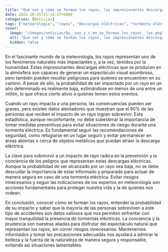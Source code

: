 ```yaml
---
title: "Qué son y cómo se forman los rayos, las impresionantes descargas eléctricas que asustan y fascinan por igual"
date: 2025-10-25T15:14:47+0000
categories: [Noticias]
tags: ["meteorología", "rayos", "descargas eléctricas", "tormenta eléctrica", "seguridad", "prevención", "riesgos"]
cover:
  image: "/images/noticias/Qu__son_y_c_mo_se_forman_los_rayos__las.png"
  alt: "Qué son y cómo se forman los rayos, las impresionantes descargas eléctricas que asustan y fascinan por igual"
  hidden: false
---
```


En el fascinante mundo de la meteorología, los rayos representan uno de los fenómenos naturales más impactantes y, a la vez, temidos por la humanidad. Estas impresionantes descargas eléctricas que se producen en la atmósfera son capaces de generar un espectáculo visual asombroso, pero también pueden resultar peligrosas para quienes se encuentren en su camino. A pesar de ello, la probabilidad de ser impactado por un rayo en un año determinado es realmente baja, estimándose en menos de una entre un millón, lo que ofrece cierto alivio a quienes temen estos eventos.

Cuando un rayo impacta a una persona, las consecuencias pueden ser graves, pero existen datos alentadores que muestran que el 90% de las personas que reciben el impacto de un rayo logran sobrevivir. Esta estadística, aunque reconfortante, no debe subestimar la importancia de tomar medidas preventivas para evitar situaciones de riesgo durante una tormenta eléctrica. Es fundamental seguir las recomendaciones de seguridad, como refugiarse en un lugar seguro y evitar permanecer en áreas abiertas o cerca de objetos metálicos que puedan atraer la descarga eléctrica.

La clave para sobrevivir a un impacto de rayo radica en la prevención y la conciencia de los peligros que representan estas descargas eléctricas. Aunque la probabilidad de ser alcanzado por un rayo sea baja, no se debe descuidar la importancia de estar informado y preparado para actuar de manera segura en caso de una tormenta eléctrica. Evitar riesgos innecesarios y seguir las indicaciones de los expertos en meteorología son acciones fundamentales para proteger nuestra vida y la de quienes nos rodean.

En conclusión, conocer cómo se forman los rayos, entender la probabilidad de su impacto y saber que la mayoría de las personas sobreviven a este tipo de accidentes son datos valiosos que nos permiten enfrentar con mayor tranquilidad la presencia de tormentas eléctricas. La conciencia y la prudencia son nuestras aliadas para disfrutar del espectáculo natural que representan los rayos, sin correr riesgos innecesarios. Mantenernos informados y tomar las precauciones adecuadas nos ayudará a admirar la belleza y la fuerza de la naturaleza de manera segura y responsable, evitando así situaciones lamentables.
